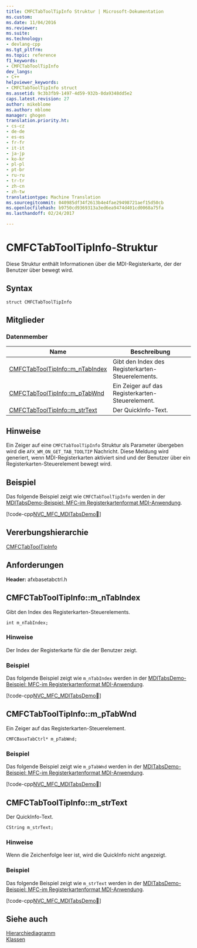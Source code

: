 ```yaml
---
title: CMFCTabToolTipInfo Struktur | Microsoft-Dokumentation
ms.custom: 
ms.date: 11/04/2016
ms.reviewer: 
ms.suite: 
ms.technology:
- devlang-cpp
ms.tgt_pltfrm: 
ms.topic: reference
f1_keywords:
- CMFCTabToolTipInfo
dev_langs:
- C++
helpviewer_keywords:
- CMFCTabToolTipInfo struct
ms.assetid: 9c3b3fb9-1497-4d59-932b-0da9348dd5e2
caps.latest.revision: 27
author: mikeblome
ms.author: mblome
manager: ghogen
translation.priority.ht:
- cs-cz
- de-de
- es-es
- fr-fr
- it-it
- ja-jp
- ko-kr
- pl-pl
- pt-br
- ru-ru
- tr-tr
- zh-cn
- zh-tw
translationtype: Machine Translation
ms.sourcegitcommit: 040985df34f2613b4e4fae29498721aef15d50cb
ms.openlocfilehash: b9750cd9369313a3ed6ea9474d401cd0068a75fa
ms.lasthandoff: 02/24/2017

---
```

# <a name="cmfctabtooltipinfo-structure"></a>CMFCTabToolTipInfo-Struktur
Diese Struktur enthält Informationen über die MDI-Registerkarte, der der Benutzer über bewegt wird.  
  
## <a name="syntax"></a>Syntax  
  
```  
struct CMFCTabToolTipInfo  
```  
  
## <a name="members"></a>Mitglieder  
  
### <a name="data-members"></a>Datenmember  
  
|Name|Beschreibung|  
|----------|-----------------|  
|[CMFCTabToolTipInfo::m_nTabIndex](#m_ntabindex)|Gibt den Index des Registerkarten-Steuerelements.|  
|[CMFCTabToolTipInfo::m_pTabWnd](#m_ptabwnd)|Ein Zeiger auf das Registerkarten-Steuerelement.|  
|[CMFCTabToolTipInfo::m_strText](#m_strtext)|Der QuickInfo-Text.|  
  
## <a name="remarks"></a>Hinweise  
 Ein Zeiger auf eine `CMFCTabToolTipInfo` Struktur als Parameter übergeben wird die `AFX_WM_ON_GET_TAB_TOOLTIP` Nachricht. Diese Meldung wird generiert, wenn MDI-Registerkarten aktiviert sind und der Benutzer über ein Registerkarten-Steuerelement bewegt wird.  
  
## <a name="example"></a>Beispiel  
 Das folgende Beispiel zeigt wie `CMFCTabToolTipInfo` werden in der [MDITabsDemo-Beispiel: MFC-im Registerkartenformat MDI-Anwendung](../../visual-cpp-samples.md).  
  
 [!code-cpp[NVC_MFC_MDITabsDemo&#2;](../../mfc/reference/codesnippet/cpp/cmfctabtooltipinfo-structure_1.cpp)]  
  
## <a name="inheritance-hierarchy"></a>Vererbungshierarchie  
 [CMFCTabToolTipInfo](../../mfc/reference/cmfctabtooltipinfo-structure.md)  
  
## <a name="requirements"></a>Anforderungen  
 **Header:** afxbasetabctrl.h  
  
##  <a name="a-namemntabindexa--cmfctabtooltipinfomntabindex"></a><a name="m_ntabindex"></a>CMFCTabToolTipInfo::m_nTabIndex  
 Gibt den Index des Registerkarten-Steuerelements.  
  
```  
int m_nTabIndex;  
```  
  
### <a name="remarks"></a>Hinweise  
 Der Index der Registerkarte für die der Benutzer zeigt.  
  
### <a name="example"></a>Beispiel  
 Das folgende Beispiel zeigt wie `m_nTabIndex` werden in der [MDITabsDemo-Beispiel: MFC-im Registerkartenformat MDI-Anwendung](../../visual-cpp-samples.md).  
  
 [!code-cpp[NVC_MFC_MDITabsDemo&#2;](../../mfc/reference/codesnippet/cpp/cmfctabtooltipinfo-structure_1.cpp)]  
  
##  <a name="a-namemptabwnda--cmfctabtooltipinfomptabwnd"></a><a name="m_ptabwnd"></a>CMFCTabToolTipInfo::m_pTabWnd  
 Ein Zeiger auf das Registerkarten-Steuerelement.  
  
```  
CMFCBaseTabCtrl* m_pTabWnd;  
```  
  
### <a name="example"></a>Beispiel  
 Das folgende Beispiel zeigt wie `m_pTabWnd` werden in der [MDITabsDemo-Beispiel: MFC-im Registerkartenformat MDI-Anwendung](../../visual-cpp-samples.md).  
  
 [!code-cpp[NVC_MFC_MDITabsDemo&#2;](../../mfc/reference/codesnippet/cpp/cmfctabtooltipinfo-structure_1.cpp)]  
  
##  <a name="a-namemstrtexta--cmfctabtooltipinfomstrtext"></a><a name="m_strtext"></a>CMFCTabToolTipInfo::m_strText  
 Der QuickInfo-Text.  
  
```  
CString m_strText;  
```  
  
### <a name="remarks"></a>Hinweise  
 Wenn die Zeichenfolge leer ist, wird die QuickInfo nicht angezeigt.  
  
### <a name="example"></a>Beispiel  
 Das folgende Beispiel zeigt wie `m_strText` werden in der [MDITabsDemo-Beispiel: MFC-im Registerkartenformat MDI-Anwendung](../../visual-cpp-samples.md).  
  
 [!code-cpp[NVC_MFC_MDITabsDemo&#2;](../../mfc/reference/codesnippet/cpp/cmfctabtooltipinfo-structure_1.cpp)]  
  
## <a name="see-also"></a>Siehe auch  
 [Hierarchiediagramm](../../mfc/hierarchy-chart.md)   
 [Klassen](../../mfc/reference/mfc-classes.md)

